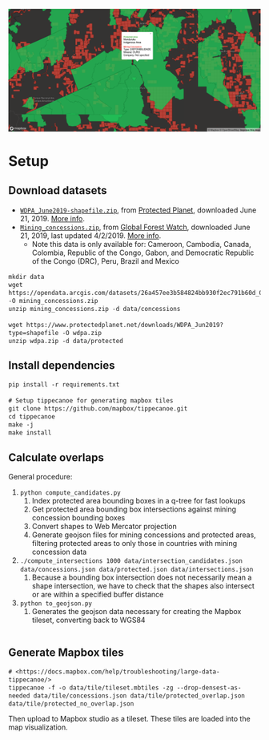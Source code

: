 ![](shot.png)

# Setup

## Download datasets

- [`WDPA_June2019-shapefile.zip`](https://www.protectedplanet.net/downloads/WDPA_Jun2019?type=shapefile), from [Protected Planet](https://www.protectedplanet.net/), downloaded June 21, 2019. [More info](http://pp-import-production.s3.amazonaws.com/WDPA_Manual_1_5.pdf).
- [`Mining_concessions.zip`](https://opendata.arcgis.com/datasets/26a457ee3b584824bb930f2ec791b60d_0.zip), from [Global Forest Watch](http://data.globalforestwatch.org/datasets/26a457ee3b584824bb930f2ec791b60d_0/data), downloaded June 21, 2019, last updated 4/2/2019. [More info](https://www.arcgis.com/sharing/rest/content/items/26a457ee3b584824bb930f2ec791b60d/info/metadata/metadata.xml?format=default&output=html).
    - Note this data is only available for: Cameroon, Cambodia, Canada, Colombia, Republic of the Congo, Gabon, and Democratic Republic of the Congo (DRC), Peru, Brazil and Mexico

```
mkdir data
wget https://opendata.arcgis.com/datasets/26a457ee3b584824bb930f2ec791b60d_0.zip -O mining_concessions.zip
unzip mining_concessions.zip -d data/concessions

wget https://www.protectedplanet.net/downloads/WDPA_Jun2019?type=shapefile -O wdpa.zip
unzip wdpa.zip -d data/protected
```

## Install dependencies

```
pip install -r requirements.txt

# Setup tippecanoe for generating mapbox tiles
git clone https://github.com/mapbox/tippecanoe.git
cd tippecanoe
make -j
make install
```

## Calculate overlaps

General procedure:

1. `python compute_candidates.py`
    1. Index protected area bounding boxes in a q-tree for fast lookups
    2. Get protected area bounding box intersections against mining concession bounding boxes
    3. Convert shapes to Web Mercator projection
    4. Generate geojson files for mining concessions and protected areas, filtering protected areas to only those in countries with mining concession data
2. `./compute_intersections 1000 data/intersection_candidates.json data/concessions.json data/protected.json data/intersections.json`
    1. Because a bounding box intersection does not necessarily mean a shape intersection, we have to check that the shapes also intersect or are within a specified buffer distance
3. `python to_geojson.py`
    1. Generates the geojson data necessary for creating the Mapbox tileset, converting back to WGS84

```
```

## Generate Mapbox tiles

```
# <https://docs.mapbox.com/help/troubleshooting/large-data-tippecanoe/>
tippecanoe -f -o data/tile/tileset.mbtiles -zg --drop-densest-as-needed data/tile/concessions.json data/tile/protected_overlap.json data/tile/protected_no_overlap.json
```

Then upload to Mapbox studio as a tileset. These tiles are loaded into the map visualization.